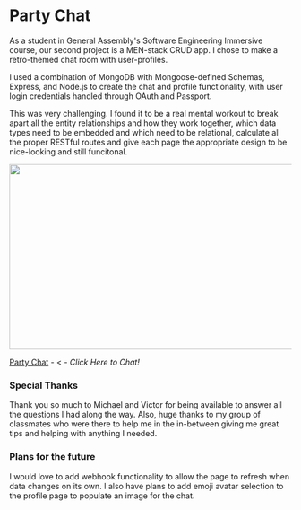 <h1>Party Chat</h1>

As a student in General Assembly's Software Engineering Immersive course, our second project is a MEN-stack CRUD app. I chose to make a retro-themed chat room with user-profiles. 

I used a combination of MongoDB with Mongoose-defined Schemas, Express, and Node.js to create the chat and profile functionality, with user login credentials handled through OAuth and Passport. 

This was very challenging. I found it to be a real mental workout to break apart all the entity relationships and how they work together, which data types need to be embedded and which need to be relational, calculate all the proper RESTful routes and give each page the appropriate design to be nice-looking and still funcitonal. 


<img src="https://i.imgur.com/lu8CaRR.png" width="600" height="330">


[Party Chat](https://tifaniethomas.github.io/memory-game/) - < - _Click Here to Chat!_

<h3>Special Thanks</h3>
Thank you so much to Michael and Victor for being available to answer all the questions I had along the way. Also, huge thanks to my group of classmates who were there to help me in the in-between giving me great tips and helping with anything I needed.

<h3>Plans for the future</h3>
I would love to add webhook functionality to allow the page to refresh when data changes on its own. I also have plans to add emoji avatar selection to the profile page to populate an image for the chat.
